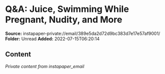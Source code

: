 # Q&A: Juice, Swimming While Pregnant, Nudity, and More

**Source:** instapaper-private://email/389e5da2d72d9bc383d7e17e57af9001/
**Folder:** Unread
**Added:** 2022-07-15T06:20:14




## Content
*Private content from instapaper_email*
